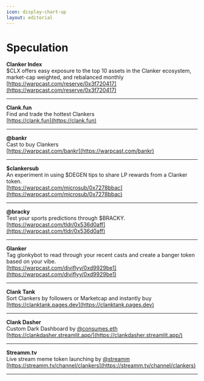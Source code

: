 ```yaml
---
icon: display-chart-up
layout: editorial
---
```


# Speculation

**Clanker Index**\
$CLX offers easy exposure to the top 10 assets in the Clanker ecosystem, market-cap weighted, and rebalanced monthly\
[https://warpcast.com/reserve/0x3f720417](https://warpcast.com/reserve/0x3f720417)

***

**Clank.fun**\
Find and trade the hottest Clankers\
[https://clank.fun](https://clank.fun)

***

**@bankr**\
Cast to buy Clankers\
[https://warpcast.com/bankr](https://warpcast.com/bankr)

***

**$clankersub**\
An experiment in using $DEGEN tips to share LP rewards from a Clanker token.\
[https://warpcast.com/microsub/0x7278bbac](https://warpcast.com/microsub/0x7278bbac)

***

**@bracky**\
Test your sports predictions through $BRACKY.\
[https://warpcast.com/tldr/0x536d0aff](https://warpcast.com/tldr/0x536d0aff)

***

**Glanker**\
Tag glonkybot to read through your recent casts and create a banger token based on your vibe.\
[https://warpcast.com/diviflyy/0xd9929be1](https://warpcast.com/diviflyy/0xd9929be1)

***

**Clank Tank**\
Sort Clankers by followers or Marketcap and instantly buy\
[https://clanktank.pages.dev](https://clanktank.pages.dev)

***

**Clank Dasher**\
Custom Dark Dashboard by <a href="https://warpcast.com/consumes.eth/0xb4900369">@consumes.eth</a>\
[https://clankdasher.streamlit.app/](https://clankdasher.streamlit.app/)

***

**Streamm.tv**\
Live stream meme token launching by <a href="https://warpcast.com/streamm/0xa4e9d0d2">@streamm</a>\
[https://streamm.tv/channel/clankers](https://streamm.tv/channel/clankers)

***
